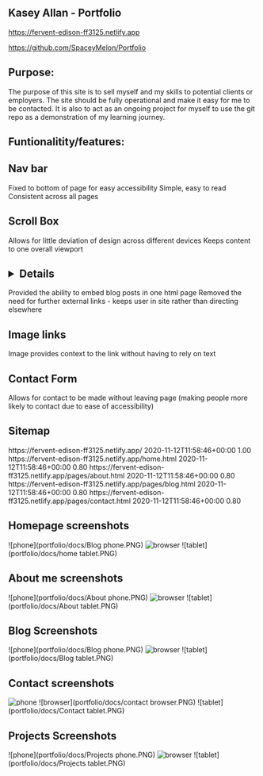 ## Kasey Allan - Portfolio

https://fervent-edison-ff3125.netlify.app

https://github.com/SpaceyMelon/Portfolio

## Purpose:
The purpose of this site is to sell myself and my skills to potential clients or employers.
The site should be fully operational and make it easy for me to be contacted. 
It is also to act as an ongoing project for myself to use the git repo as a demonstration of my learning journey.

## Funtionalitity/features:

## Nav bar
Fixed to bottom of page for easy accessibility 
Simple, easy to read
Consistent across all pages

## Scroll Box
Allows for little deviation of design across different devices
Keeps content to one overall viewport

## <details> (expanding text box)
Provided the ability to embed blog posts in one html page
Removed the need for further external links - keeps user in site rather than directing elsewhere

## Image links
Image provides context to the link without having to rely on text

## Contact Form
Allows for contact to be made without leaving page (making people more likely to contact due to ease of accessibility) 

## Sitemap

<url>
  <loc>https://fervent-edison-ff3125.netlify.app/</loc>
  <lastmod>2020-11-12T11:58:46+00:00</lastmod>
  <priority>1.00</priority>
</url>
<url>
  <loc>https://fervent-edison-ff3125.netlify.app/home.html</loc>
  <lastmod>2020-11-12T11:58:46+00:00</lastmod>
  <priority>0.80</priority>
</url>
<url>
  <loc>https://fervent-edison-ff3125.netlify.app/pages/about.html</loc>
  <lastmod>2020-11-12T11:58:46+00:00</lastmod>
  <priority>0.80</priority>
</url>
<url>
  <loc>https://fervent-edison-ff3125.netlify.app/pages/blog.html</loc>
  <lastmod>2020-11-12T11:58:46+00:00</lastmod>
  <priority>0.80</priority>
</url>
<url>
  <loc>https://fervent-edison-ff3125.netlify.app/pages/contact.html</loc>
  <lastmod>2020-11-12T11:58:46+00:00</lastmod>
  <priority>0.80</priority>
</url>

## Homepage screenshots
![phone](portfolio/docs/Blog phone.PNG)
![browser](portfolio/docs/Home.PNG)
![tablet](portfolio/docs/home tablet.PNG)

## About me screenshots
![phone](portfolio/docs/About phone.PNG)
![browser](portfolio/docs/About.PNG)
![tablet](portfolio/docs/About tablet.PNG)

## Blog Screenshots
![phone](portfolio/docs/Blog phone.PNG)
![browser](portfolio/docs/Blog.PNG)
![tablet](portfolio/docs/Blog tablet.PNG)

## Contact screenshots
![phone](portfolio/docs/contact.PNG)
![browser](portfolio/docs/contact browser.PNG)
![tablet](portfolio/docs/Contact tablet.PNG)

## Projects Screenshots
![phone](portfolio/docs/Projects phone.PNG)
![browser](portfolio/docs/Projects.PNG)
![tablet](portfolio/docs/Projects tablet.PNG)

